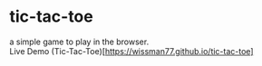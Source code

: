 # tic-tac-toe

a simple game to play in the browser.\
Live Demo (Tic-Tac-Toe)[https://wissman77.github.io/tic-tac-toe]
